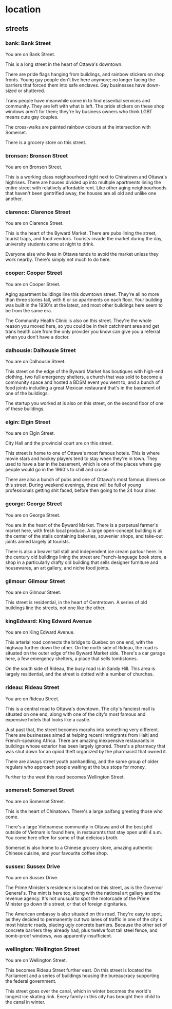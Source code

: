 # location

## streets

### bank: Bank Street

You are on Bank Street.

This is a long street in the heart of Ottawa's downtown.

There are pride flags hanging from buildings, and rainbow stickers on shop
fronts. Young gay people don't live here anymore; no longer facing the barriers
that forced them into safe enclaves. Gay businesses have down-sized or
shuttered.

Trans people have meanwhile come in to find essential services and community. 
They are left with what is left. The pride stickers on these shop windows aren't
for them; they're by business owners who think LGBT means cute gay couples.

The cross-walks are painted rainbow colours at the intersection with Somerset.

There is a grocery store on this street.

### bronson: Bronson Street

You are on Bronson Street.

This is a working class neighbourhood right next to Chinatown and Ottawa's
highrises. There are houses divided up into multiple apartments lining the
entire street with relatively affordable rent. Like other aging neighbourhoods
that haven't been gentrified away, the houses are all old and unlike one 
another.

### clarence: Clarence Street

You are on Clarence Street.

This is the heart of the Byward Market. There are pubs lining the street,
tourist traps, and food vendors. Tourists invade the market during the day,
university students come at night to drink.

Everyone else who lives in Ottawa tends to avoid the market unless they work 
nearby. There's simply not much to do here.

### cooper: Cooper Street

You are on Cooper Street.

Aging apartment buildings line this downtown street. They're all no more than
three stories tall, with 6 or so apartments on each floor. Your building was
built in the 1930's at the latest, and most other buildings here seem to be
from the same era.

The Community Health Clinic is also on this street. They're the whole reason
you moved here, so you could be in their catchment area and get trans health
care from the only provider you know can give you a referral when you don't
have a doctor.

### dalhousie: Dalhousie Street

You are on Dalhousie Street.

This street on the edge of the Byward Market has boutiques with high-end
clothing, two full emergency shelters, a church that was sold to become a 
community space and hosted a BDSM event you went to, and a bunch of food joints
including a great Mexican restaurant that's in the basement of one of the
buildings.

The startup you worked at is also on this street, on the second floor of
one of these buildings.

### elgin: Elgin Street

You are on Elgin Street.

City Hall and the provincial court are on this street.

This street is home to one of Ottawa's most famous hotels. This is where
movie stars and hockey players tend to stay when they're in town. They used
to have a bar in the basement, which is one of the places where gay people 
would go in the 1960's to chill and cruise.

There are also a bunch of pubs and one of Ottawa's most famous diners on this
street. During weekend evenings, these will be full of young professionals
getting shit faced, before then going to the 24 hour diner.

### george: George Street

You are on George Street.

You are in the heart of the Byward Market. There is a perpetual farmer's 
market here, with fresh local produce. A large open-concept building is at
the center of the stalls containing bakeries, souvenier shops, and take-out 
joints aimed largely at tourists.

There is also a beaver tail stall and independent ice cream parlour here. 
In the century old buildings lining the street are French-language book store, 
a shop in a particularly drafty old building that sells designer furniture and 
housewares, an art gallery, and niche food joints.

### gilmour: Gilmour Street

You are on Gilmour Street.

This street is residential, in the heart of Centretown. A series of old
buildings line the streets, not one like the other.

### kingEdward: King Edward Avenue

You are on King Edward Avenue.

This arterial road connects the bridge to Quebec on one end, with the highway
further down the other. On the north side of Rideau, the road is situated on 
the outer edge of the Byward Market side. There's a car garage here, a few 
emergency shelters, a place that sells tombstones.

On the south side of Rideau, the busy road is in Sandy Hill. This area is
largely residential, and the street is dotted with a number of churches.

### rideau: Rideau Street

You are on Rideau Street. 

This is a central road to Ottawa's downtown. The city's fanciest mall is
situated on one end, along with one of the city's most famous and expensive
hotels that looks like a castle.

Just past that, the street becomes morphs into something very different. There 
are businesses aimed at helping recent immigrants from Haiti and French-speaking
Africa. There are amazing inexpensive restaurants in buildings whose exterior 
has been largely ignored. There's a pharmacy that was shut down for an opiod
theft organized by the pharmacist that owned it.

There are always street youth panhandling, and the same group of older 
regulars who approach people waiting at the bus stops for money.

Further to the west this road becomes Wellington Street.

### somerset: Somerset Street

You are on Somerset Street.

This is the heart of Chinatown. There's a large paifang greeting those
who come. 

There's a large Vietnamese community in Ottawa and of the best phở outside of
Vietnam is found here, in restaurants that stay open until 4 a.m. You come here
often for some of that delicious broth.

Somerset is also home to a Chinese grocery store, amazing authentic Chinese
cuisine, and your favourite coffee shop.

### sussex: Sussex Drive

You are on Sussex Drive.

The Prime Minister's residence is located on this street, as is the Governor
General's. The mint is here too, along with the national art gallery and the
revenue agency. It's not unusual to spot the motorcade of the Prime Minister 
go down this street, or that of foreign dignitaries.

The American embassy is also situated on this road. They're easy to spot, as
they decided to permanently cut two lanes of traffic in one of the city's
most historic roads, placing ugly concrete barriers. Because the other set
of concrete barriers they already had, plus twelve foot tall steel fence,
and bomb-proof windows, was apparently insufficient.

### wellington: Wellington Street

You are on Wellington Street. 

This becomes Rideau Street further east. On this street is located the
Parliament and a series of buildings housing the bureaucracy supporting the
federal government. 

This street goes over the canal, which in winter becomes the world's longest 
ice skating rink. Every family in this city has brought their child to the
canal in winter.
